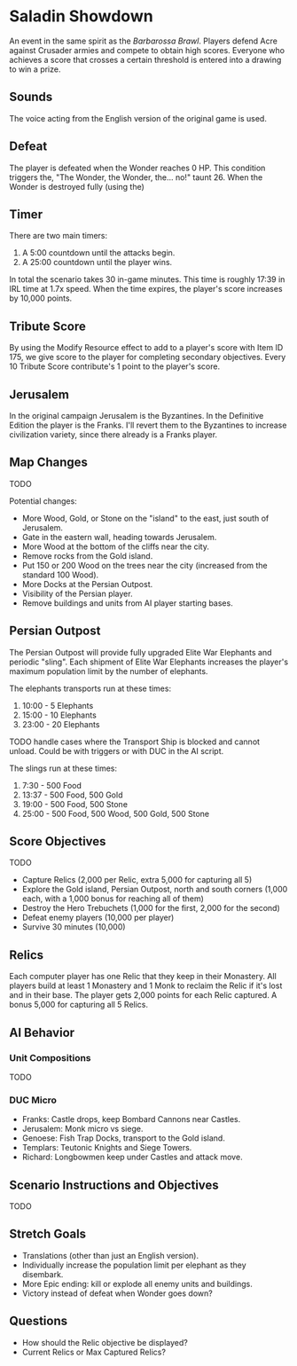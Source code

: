 # Saladin Showdown

An event in the same spirit as the *Barbarossa Brawl*.
Players defend Acre against Crusader armies and compete to obtain high scores.
Everyone who achieves a score that crosses a certain threshold is entered into a drawing to win a prize.

## Sounds

The voice acting from the English version of the original game is used.

## Defeat

The player is defeated when the Wonder reaches 0 HP.
This condition triggers the, "The Wonder, the Wonder, the... no!" taunt 26.
When the Wonder is destroyed fully (using the)

## Timer

There are two main timers:

1. A 5:00 countdown until the attacks begin.
2. A 25:00 countdown until the player wins.

In total the scenario takes 30 in-game minutes.
This time is roughly 17:39 in IRL time at 1.7x speed.
When the time expires, the player's score increases by 10,000 points.

## Tribute Score

By using the Modify Resource effect to add to a player's score with Item ID 175, we give score to the player for completing secondary objectives.
Every 10 Tribute Score contribute's 1 point to the player's score.

## Jerusalem

In the original campaign Jerusalem is the Byzantines.
In the Definitive Edition the player is the Franks.
I'll revert them to the Byzantines to increase civilization variety, since there already is a Franks player.

## Map Changes

TODO

Potential changes:

* More Wood, Gold, or Stone on the "island" to the east, just south of Jerusalem.
* Gate in the eastern wall, heading towards Jerusalem.
* More Wood at the bottom of the cliffs near the city.
* Remove rocks from the Gold island.
* Put 150 or 200 Wood on the trees near the city (increased from the standard 100 Wood).
* More Docks at the Persian Outpost.
* Visibility of the Persian player.
* Remove buildings and units from AI player starting bases.

## Persian Outpost

The Persian Outpost will provide fully upgraded Elite War Elephants and periodic "sling".
Each shipment of Elite War Elephants increases the player's maximum population limit by the number of elephants.

The elephants transports run at these times:

1. 10:00 - 5 Elephants
2. 15:00 - 10 Elephants
3. 23:00 - 20 Elephants

TODO handle cases where the Transport Ship is blocked and cannot unload.
Could be with triggers or with DUC in the AI script.

The slings run at these times:

1. 7:30 - 500 Food
2. 13:37 - 500 Food, 500 Gold
3. 19:00 - 500 Food, 500 Stone
4. 25:00 - 500 Food, 500 Wood, 500 Gold, 500 Stone

## Score Objectives

TODO

* Capture Relics (2,000 per Relic, extra 5,000 for capturing all 5)
* Explore the Gold island, Persian Outpost, north and south corners (1,000 each, with a 1,000 bonus for reaching all of them)
* Destroy the Hero Trebuchets (1,000 for the first, 2,000 for the second)
* Defeat enemy players (10,000 per player)
* Survive 30 minutes (10,000)

## Relics

Each computer player has one Relic that they keep in their Monastery.
All players build at least 1 Monastery and 1 Monk to reclaim the Relic if it's
lost and in their base.
The player gets 2,000 points for each Relic captured.
A bonus 5,000 for capturing all 5 Relics.

## AI Behavior

### Unit Compositions

TODO

### DUC Micro

* Franks: Castle drops, keep Bombard Cannons near Castles.
* Jerusalem: Monk micro vs siege.
* Genoese: Fish Trap Docks, transport to the Gold island.
* Templars: Teutonic Knights and Siege Towers.
* Richard: Longbowmen keep under Castles and attack move.

## Scenario Instructions and Objectives

TODO

## Stretch Goals

* Translations (other than just an English version).
* Individually increase the population limit per elephant as they disembark.
* More Epic ending: kill or explode all enemy units and buildings.
* Victory instead of defeat when Wonder goes down?

## Questions

* How should the Relic objective be displayed?
* Current Relics or Max Captured Relics?

